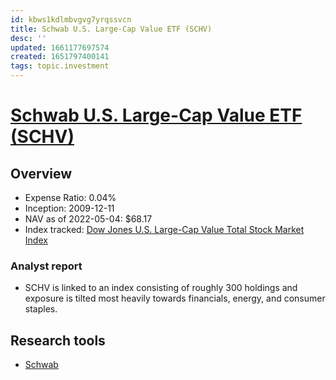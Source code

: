 ```yaml
---
id: kbws1kdlmbvgvg7yrqssvcn
title: Schwab U.S. Large-Cap Value ETF (SCHV)
desc: ''
updated: 1661177697574
created: 1651797400141
tags: topic.investment
---
```

# [Schwab U.S. Large-Cap Value ETF (SCHV)](https://etfdb.com/etf/SCHV/#etf-ticker-profile)

## Overview

- Expense Ratio: 0.04%
- Inception: 2009-12-11
- NAV as of 2022-05-04: $68.17
- Index tracked: [Dow Jones U.S. Large-Cap Value Total Stock Market Index](https://etfdb.com/index/dow-jones-us-large-cap-value-total-stock-market-index/)

### Analyst report

- SCHV is linked to an index consisting of roughly 300 holdings and exposure is tilted most heavily towards financials, energy, and consumer staples.

## Research tools

- [Schwab](https://www.schwab.com/research/etfs/quotes/summary/schv)
